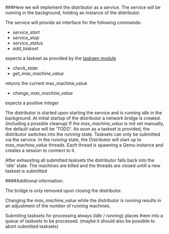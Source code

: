 ###Here we will implement the distributor as a service.
The service will be running in the background, holding an instance of the distributor.

The service will provide an interface for the following commands:

* _service\_start_
* _service\_stop_
* _service\_status_
* _add\_taskset_

 expects a taskset as provided by the [taskgen module]()

* _check\_state_
* _get\_max\_machine\_value_

 returns the current max\_machine\_value

* _change\_max\_machine\_value_

 expects a positive integer

The distributor is started upon starting the service and is running _idle_ in the background. 
At initial startup of the distributor a network bridge is created.(including a possible cleanup)
If the _max\_machine\_value_ is not set manually, the default value will be 'TODO'.
As soon as a taskset is provided, the distributor switches into the _running_ state.
Tasksets can only be submitted via the service.
In the _running_ state, the Distributor will start up to _max\_machine\_value_ threads.
Each thread is spawning a Qemu instance and creates a session to connect to it.

After exhausting all submitted tasksets the distributor falls back into the 'idle' state.
The machines are killed and the threads are closed untill a new taskset is submitted

####Additional information:

 The bridge is only removed upon closing the distributor.

 Changing the _max\_machine\_value_ while the distributor is _running_ results in an adjustment of the number of running machines.

 Submiting tasksets for processing always (_idle_ / _running_) places them into a queue of tasksets to be processed.
(maybe it should also be possible to abort submitted tasksets)


